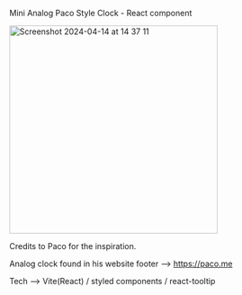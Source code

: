 Mini Analog Paco Style Clock - React component

<img width="370" alt="Screenshot 2024-04-14 at 14 37 11" src="https://github.com/itsJosephV/paco.me-analog-clock-component/assets/114157492/cd7f4d1d-e52c-4e89-941c-965b2e3f4f11">

Credits to Paco for the inspiration.

Analog clock found in his website footer -->  https://paco.me

Tech --> Vite(React) / styled components / react-tooltip
